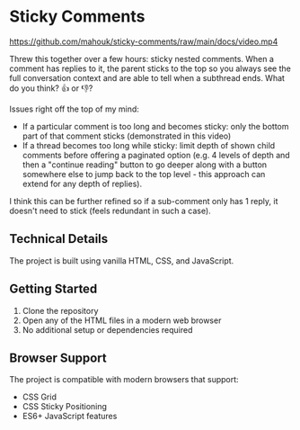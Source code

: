 # Sticky Comments

https://github.com/mahouk/sticky-comments/raw/main/docs/video.mp4

Threw this together over a few hours: sticky nested comments. When a comment has replies to it, the parent sticks to the top so you always see the full conversation context and are able to tell when a subthread ends. What do you think? 👍 or 👎?

Issues right off the top of my mind:

* If a particular comment is too long and becomes sticky: only the bottom part of that comment sticks (demonstrated in this video)
* If a thread becomes too long while sticky: limit depth of shown child comments before offering a paginated option (e.g. 4 levels of depth and then a "continue reading" button to go deeper along with a button somewhere else to jump back to the top level - this approach can extend for any depth of replies).

I think this can be further refined so if a sub-comment only has 1 reply, it doesn't need to stick (feels redundant in such a case).

## Technical Details

The project is built using vanilla HTML, CSS, and JavaScript.

## Getting Started

1. Clone the repository
2. Open any of the HTML files in a modern web browser
3. No additional setup or dependencies required

## Browser Support

The project is compatible with modern browsers that support:

* CSS Grid
* CSS Sticky Positioning
* ES6+ JavaScript features
